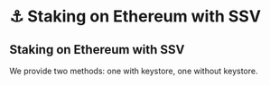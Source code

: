 # ⚓ Staking on Ethereum with SSV

## Staking on Ethereum with SSV

We provide two methods: one with keystore, one without keystore.
